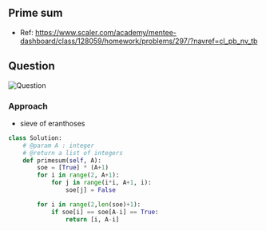 
## Prime sum
- Ref: https://www.scaler.com/academy/mentee-dashboard/class/128059/homework/problems/297/?navref=cl_pb_nv_tb

## Question
![Question](http://ankit-portfolio.s3-ap-southeast-1.amazonaws.com/images/datastructures/scaler/038-prime-sum-question.png)

### Approach
- sieve of eranthoses

```py
class Solution:
    # @param A : integer
    # @return a list of integers
    def primesum(self, A):
        soe = [True] * (A+1)
        for i in range(2, A+1):
            for j in range(i*i, A+1, i):
                soe[j] = False

        for i in range(2,len(soe)+1):
            if soe[i] == soe[A-i] == True:
                return [i, A-i]
```